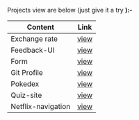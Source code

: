 Projects view are below (just give it a try <b>):- 

|  Content             |  Link                                              |
| -------------------- | -------------------------------------------------- |
| Exchange rate | [view](https://nimble-narwhal-6026c5.netlify.app/)        |
| Feedback-UI   | [view](https://lambent-buttercream-5ebba3.netlify.app/)   |
| Form          | [view](https://stellular-pony-52fd34.netlify.app/)        |
| Git Profile   | [view](https://glowing-croquembouche-4492dc.netlify.app/) |
| Pokedex       | [view](https://visionary-bombolone-c3b8f0.netlify.app/)   |
| Quiz-site     | [view](https://rainbow-marshmallow-85507a.netlify.app/)   |
| Netflix-navigation| [view](https://unique-sable-d3aa86.netlify.app/)      |


